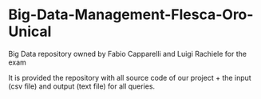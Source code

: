 # Big-Data-Management-Flesca-Oro-Unical
Big Data repository owned by Fabio Capparelli and Luigi Rachiele for the exam

It is provided the repository with all source code of our project + the input (csv file) and output (text file) for all queries.
